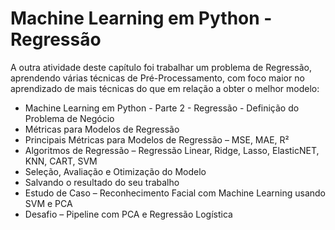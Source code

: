 # Machine Learning em Python - Regressão

A outra atividade deste capítulo foi trabalhar um problema de Regressão, aprendendo várias técnicas de Pré-Processamento, com foco maior no aprendizado de mais técnicas do que em relação a obter o melhor modelo:

<ul>
  <li>Machine Learning em Python - Parte 2 - Regressão - Definição do Problema de Negócio</li>
  <li>Métricas para Modelos de Regressão</li>
  <li>Principais Métricas para Modelos de Regressão – MSE, MAE, R²</li>
  <li>Algoritmos de Regressão – Regressão Linear, Ridge, Lasso, ElasticNET, KNN, CART, SVM</li>
  <li>Seleção, Avaliação e Otimização do Modelo</li>
  <li>Salvando o resultado do seu trabalho</li>
  <li>Estudo de Caso – Reconhecimento Facial com Machine Learning usando SVM e PCA</li>
  <li>Desafio – Pipeline com PCA e Regressão Logística</li>
</ul>